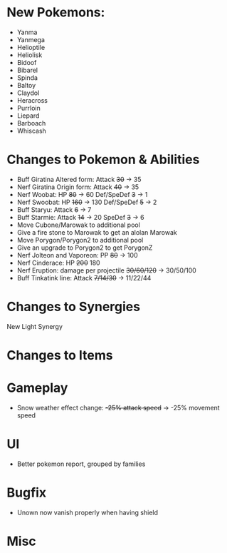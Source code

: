 # New Pokemons:

- Yanma
- Yanmega
- Helioptile
- Heliolisk
- Bidoof
- Bibarel
- Spinda
- Baltoy
- Claydol
- Heracross
- Purrloin
- Liepard
- Barboach
- Whiscash

# Changes to Pokemon & Abilities

- Buff Giratina Altered form: Attack ~~30~~ → 35
- Nerf Giratina Origin form: Attack ~~40~~ → 35
- Nerf Woobat: HP ~~80~~ → 60 Def/SpeDef ~~3~~ → 1
- Nerf Swoobat: HP ~~160~~ → 130 Def/SpeDef ~~5~~ → 2
- Buff Staryu: Attack ~~6~~ → 7
- Buff Starmie: Attack ~~14~~ → 20 SpeDef ~~3~~ → 6
- Move Cubone/Marowak to additional pool
- Give a fire stone to Marowak to get an alolan Marowak
- Move Porygon/Porygon2 to additional pool
- Give an upgrade to Porygon2 to get PorygonZ
- Nerf Jolteon and Vaporeon: PP ~~80~~ → 100
- Nerf Cinderace: HP ~~200~~ 180
- Nerf Eruption: damage per projectile ~~30/60/120~~ → 30/50/100
- Buff Tinkatink line: Attack ~~7/14/30~~ → 11/22/44

# Changes to Synergies

New Light Synergy

# Changes to Items

# Gameplay

- Snow weather effect change: ~~-25% attack speed~~ → -25% movement speed

# UI

- Better pokemon report, grouped by families

# Bugfix

- Unown now vanish properly when having shield

# Misc
